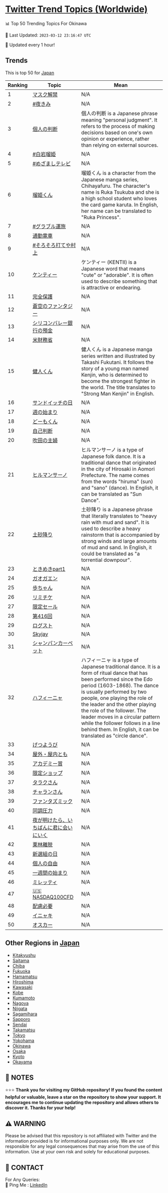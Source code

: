 [Twitter Trend Topics (Worldwide)](https://github.com/ErcinDedeoglu/Twitter-Trend-Topics)
==========


📊 Top 50 Trending Topics For Okinawa

📆 Last Updated: `2023-03-12 23:16:47 UTC`

🔧 Updated every 1 hour!


## Trends

This is top 50 for [Japan](</Japan>)

| Ranking | Topic | Mean |
| ------- | ------------ | ------------ |
| 1 | [マスク解禁](http://twitter.com/search?q=%e3%83%9e%e3%82%b9%e3%82%af%e8%a7%a3%e7%a6%81) | N/A |
| 2 | [#夜きみ](http://twitter.com/search?q=%23%e5%a4%9c%e3%81%8d%e3%81%bf) | N/A |
| 3 | [個人の判断](http://twitter.com/search?q=%e5%80%8b%e4%ba%ba%e3%81%ae%e5%88%a4%e6%96%ad) | 個人の判断 is a Japanese phrase meaning "personal judgment". It refers to the process of making decisions based on one's own opinion or experience, rather than relying on external sources. |
| 4 | [#白岩瑠姫](http://twitter.com/search?q=%23%e7%99%bd%e5%b2%a9%e7%91%a0%e5%a7%ab) | N/A |
| 5 | [#めざましテレビ](http://twitter.com/search?q=%23%e3%82%81%e3%81%96%e3%81%be%e3%81%97%e3%83%86%e3%83%ac%e3%83%93) | N/A |
| 6 | [瑠姫くん](http://twitter.com/search?q=%e7%91%a0%e5%a7%ab%e3%81%8f%e3%82%93) | 瑠姫くん is a character from the Japanese manga series, Chihayafuru. The character's name is Ruka Tsukuba and she is a high school student who loves the card game karuta. In English, her name can be translated to "Ruka Princess". |
| 7 | [#グラブル運旅](http://twitter.com/search?q=%23%e3%82%b0%e3%83%a9%e3%83%96%e3%83%ab%e9%81%8b%e6%97%85) | N/A |
| 8 | [通勤電車](http://twitter.com/search?q=%e9%80%9a%e5%8b%a4%e9%9b%bb%e8%bb%8a) | N/A |
| 9 | [#そろそろ打てや村上](http://twitter.com/search?q=%23%e3%81%9d%e3%82%8d%e3%81%9d%e3%82%8d%e6%89%93%e3%81%a6%e3%82%84%e6%9d%91%e4%b8%8a) | N/A |
| 10 | [ケンティー](http://twitter.com/search?q=%e3%82%b1%e3%83%b3%e3%83%86%e3%82%a3%e3%83%bc) | ケンティー (KENTII) is a Japanese word that means "cute" or "adorable". It is often used to describe something that is attractive or endearing. |
| 11 | [完全保護](http://twitter.com/search?q=%e5%ae%8c%e5%85%a8%e4%bf%9d%e8%ad%b7) | N/A |
| 12 | [蒼空のファンタジー](http://twitter.com/search?q=%e8%92%bc%e7%a9%ba%e3%81%ae%e3%83%95%e3%82%a1%e3%83%b3%e3%82%bf%e3%82%b8%e3%83%bc) | N/A |
| 13 | [シリコンバレー銀行の預金](http://twitter.com/search?q=%e3%82%b7%e3%83%aa%e3%82%b3%e3%83%b3%e3%83%90%e3%83%ac%e3%83%bc%e9%8a%80%e8%a1%8c%e3%81%ae%e9%a0%90%e9%87%91) | N/A |
| 14 | [米財務省](http://twitter.com/search?q=%e7%b1%b3%e8%b2%a1%e5%8b%99%e7%9c%81) | N/A |
| 15 | [健人くん](http://twitter.com/search?q=%e5%81%a5%e4%ba%ba%e3%81%8f%e3%82%93) | 健人くん is a Japanese manga series written and illustrated by Takashi Fukutani. It follows the story of a young man named Kenjin, who is determined to become the strongest fighter in the world. The title translates to "Strong Man Kenjin" in English. |
| 16 | [サンドイッチの日](http://twitter.com/search?q=%e3%82%b5%e3%83%b3%e3%83%89%e3%82%a4%e3%83%83%e3%83%81%e3%81%ae%e6%97%a5) | N/A |
| 17 | [週の始まり](http://twitter.com/search?q=%e9%80%b1%e3%81%ae%e5%a7%8b%e3%81%be%e3%82%8a) | N/A |
| 18 | [どーもくん](http://twitter.com/search?q=%e3%81%a9%e3%83%bc%e3%82%82%e3%81%8f%e3%82%93) | N/A |
| 19 | [自己判断](http://twitter.com/search?q=%e8%87%aa%e5%b7%b1%e5%88%a4%e6%96%ad) | N/A |
| 20 | [吹田の主婦](http://twitter.com/search?q=%e5%90%b9%e7%94%b0%e3%81%ae%e4%b8%bb%e5%a9%a6) | N/A |
| 21 | [ヒルマンサーノ](http://twitter.com/search?q=%e3%83%92%e3%83%ab%e3%83%9e%e3%83%b3%e3%82%b5%e3%83%bc%e3%83%8e) | ヒルマンサーノ is a type of Japanese folk dance. It is a traditional dance that originated in the city of Hirosaki in Aomori Prefecture. The name comes from the words "hiruma" (sun) and "sano" (dance). In English, it can be translated as "Sun Dance". |
| 22 | [土砂降り](http://twitter.com/search?q=%e5%9c%9f%e7%a0%82%e9%99%8d%e3%82%8a) | 土砂降り is a Japanese phrase that literally translates to "heavy rain with mud and sand". It is used to describe a heavy rainstorm that is accompanied by strong winds and large amounts of mud and sand. In English, it could be translated as "a torrential downpour". |
| 23 | [ときめきpart1](http://twitter.com/search?q=%e3%81%a8%e3%81%8d%e3%82%81%e3%81%8dpart1) | N/A |
| 24 | [ガオガエン](http://twitter.com/search?q=%e3%82%ac%e3%82%aa%e3%82%ac%e3%82%a8%e3%83%b3) | N/A |
| 25 | [歩ちゃん](http://twitter.com/search?q=%e6%ad%a9%e3%81%a1%e3%82%83%e3%82%93) | N/A |
| 26 | [リミチケ](http://twitter.com/search?q=%e3%83%aa%e3%83%9f%e3%83%81%e3%82%b1) | N/A |
| 27 | [限定セール](http://twitter.com/search?q=%e9%99%90%e5%ae%9a%e3%82%bb%e3%83%bc%e3%83%ab) | N/A |
| 28 | [第416回](http://twitter.com/search?q=%e7%ac%ac416%e5%9b%9e) | N/A |
| 29 | [ログスト](http://twitter.com/search?q=%e3%83%ad%e3%82%b0%e3%82%b9%e3%83%88) | N/A |
| 30 | [Skyjay](http://twitter.com/search?q=Skyjay) | N/A |
| 31 | [シャンパンカーペット](http://twitter.com/search?q=%e3%82%b7%e3%83%a3%e3%83%b3%e3%83%91%e3%83%b3%e3%82%ab%e3%83%bc%e3%83%9a%e3%83%83%e3%83%88) | N/A |
| 32 | [ハフィーニャ](http://twitter.com/search?q=%e3%83%8f%e3%83%95%e3%82%a3%e3%83%bc%e3%83%8b%e3%83%a3) | ハフィーニャ is a type of Japanese traditional dance. It is a form of ritual dance that has been performed since the Edo period (1603-1868). The dance is usually performed by two people, one playing the role of the leader and the other playing the role of the follower. The leader moves in a circular pattern while the follower follows in a line behind them. In English, it can be translated as "circle dance". |
| 33 | [げつようび](http://twitter.com/search?q=%e3%81%92%e3%81%a4%e3%82%88%e3%81%86%e3%81%b3) | N/A |
| 34 | [屋外・屋内とも](http://twitter.com/search?q=%e5%b1%8b%e5%a4%96%e3%83%bb%e5%b1%8b%e5%86%85%e3%81%a8%e3%82%82) | N/A |
| 35 | [アカデミー賞](http://twitter.com/search?q=%e3%82%a2%e3%82%ab%e3%83%87%e3%83%9f%e3%83%bc%e8%b3%9e) | N/A |
| 36 | [限定ショップ](http://twitter.com/search?q=%e9%99%90%e5%ae%9a%e3%82%b7%e3%83%a7%e3%83%83%e3%83%97) | N/A |
| 37 | [タラクさん](http://twitter.com/search?q=%e3%82%bf%e3%83%a9%e3%82%af%e3%81%95%e3%82%93) | N/A |
| 38 | [チャランさん](http://twitter.com/search?q=%e3%83%81%e3%83%a3%e3%83%a9%e3%83%b3%e3%81%95%e3%82%93) | N/A |
| 39 | [ファンタズミック](http://twitter.com/search?q=%e3%83%95%e3%82%a1%e3%83%b3%e3%82%bf%e3%82%ba%e3%83%9f%e3%83%83%e3%82%af) | N/A |
| 40 | [同調圧力](http://twitter.com/search?q=%e5%90%8c%e8%aa%bf%e5%9c%a7%e5%8a%9b) | N/A |
| 41 | [夜が明けたら、いちばんに君に会いにいく](http://twitter.com/search?q=%e5%a4%9c%e3%81%8c%e6%98%8e%e3%81%91%e3%81%9f%e3%82%89%e3%80%81%e3%81%84%e3%81%a1%e3%81%b0%e3%82%93%e3%81%ab%e5%90%9b%e3%81%ab%e4%bc%9a%e3%81%84%e3%81%ab%e3%81%84%e3%81%8f) | N/A |
| 42 | [栗林離脱](http://twitter.com/search?q=%e6%a0%97%e6%9e%97%e9%9b%a2%e8%84%b1) | N/A |
| 43 | [新選組の日](http://twitter.com/search?q=%e6%96%b0%e9%81%b8%e7%b5%84%e3%81%ae%e6%97%a5) | N/A |
| 44 | [個人の自由](http://twitter.com/search?q=%e5%80%8b%e4%ba%ba%e3%81%ae%e8%87%aa%e7%94%b1) | N/A |
| 45 | [一週間の始まり](http://twitter.com/search?q=%e4%b8%80%e9%80%b1%e9%96%93%e3%81%ae%e5%a7%8b%e3%81%be%e3%82%8a) | N/A |
| 46 | [ミレッティ](http://twitter.com/search?q=%e3%83%9f%e3%83%ac%e3%83%83%e3%83%86%e3%82%a3) | N/A |
| 47 | [🇺🇸NASDAQ100CFD](http://twitter.com/search?q=%f0%9f%87%ba%f0%9f%87%b8NASDAQ100CFD) | N/A |
| 48 | [配慮必要](http://twitter.com/search?q=%e9%85%8d%e6%85%ae%e5%bf%85%e8%a6%81) | N/A |
| 49 | [イニャキ](http://twitter.com/search?q=%e3%82%a4%e3%83%8b%e3%83%a3%e3%82%ad) | N/A |
| 50 | [オスカー](http://twitter.com/search?q=%e3%82%aa%e3%82%b9%e3%82%ab%e3%83%bc) | N/A |



## Other Regions in [Japan](</Japan>)

* [Kitakyushu](</Japan/Kitakyushu.md>)
* [Saitama](</Japan/Saitama.md>)
* [Chiba](</Japan/Chiba.md>)
* [Fukuoka](</Japan/Fukuoka.md>)
* [Hamamatsu](</Japan/Hamamatsu.md>)
* [Hiroshima](</Japan/Hiroshima.md>)
* [Kawasaki](</Japan/Kawasaki.md>)
* [Kobe](</Japan/Kobe.md>)
* [Kumamoto](</Japan/Kumamoto.md>)
* [Nagoya](</Japan/Nagoya.md>)
* [Niigata](</Japan/Niigata.md>)
* [Sagamihara](</Japan/Sagamihara.md>)
* [Sapporo](</Japan/Sapporo.md>)
* [Sendai](</Japan/Sendai.md>)
* [Takamatsu](</Japan/Takamatsu.md>)
* [Tokyo](</Japan/Tokyo.md>)
* [Yokohama](</Japan/Yokohama.md>)
* [Okinawa](</Japan/Okinawa.md>)
* [Osaka](</Japan/Osaka.md>)
* [Kyoto](</Japan/Kyoto.md>)
* [Okayama](</Japan/Okayama.md>)



## 📝 NOTES

⭐⭐⭐ **Thank you for visiting my GitHub repository! If you found the content helpful or valuable, leave a star on the repository to show your support. It encourages me to continue updating the repository and allows others to discover it. Thanks for your help!**


## ⚠️ WARNING

Please be advised that this repository is not affiliated with Twitter and the information provided is for informational purposes only. We are not responsible for any legal consequences that may arise from the use of this information. Use at your own risk and solely for educational purposes.


## 📨 CONTACT

 For Any Queries:  
            🏓 Ping Me : [LinkedIn](https://www.linkedin.com/in/ercindedeoglu/)
